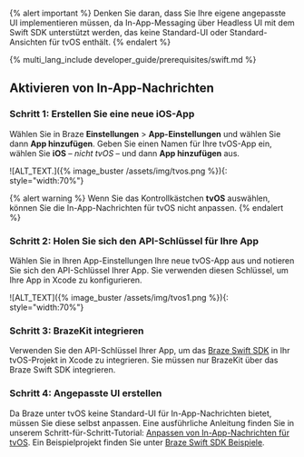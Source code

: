 {% alert important %}
Denken Sie daran, dass Sie Ihre eigene angepasste UI implementieren müssen, da In-App-Messaging über Headless UI mit dem Swift SDK unterstützt werden, das keine Standard-UI oder Standard-Ansichten für tvOS enthält.
{% endalert %}

{% multi_lang_include developer_guide/prerequisites/swift.md %}

## Aktivieren von In-App-Nachrichten

### Schritt 1: Erstellen Sie eine neue iOS-App

Wählen Sie in Braze **Einstellungen** > **App-Einstellungen** und wählen Sie dann **App hinzufügen**. Geben Sie einen Namen für Ihre tvOS-App ein, wählen Sie **iOS** – _nicht tvOS_ – und dann **App hinzufügen** aus.

![ALT_TEXT.]({% image_buster /assets/img/tvos.png %}){: style="width:70%"}

{% alert warning %}
Wenn Sie das Kontrollkästchen **tvOS** auswählen, können Sie die In-App-Nachrichten für tvOS nicht anpassen.
{% endalert %}

### Schritt 2: Holen Sie sich den API-Schlüssel für Ihre App

Wählen Sie in Ihren App-Einstellungen Ihre neue tvOS-App aus und notieren Sie sich den API-Schlüssel Ihrer App. Sie verwenden diesen Schlüssel, um Ihre App in Xcode zu konfigurieren.

![ALT_TEXT]({% image_buster /assets/img/tvos1.png %}){: style="width:70%"}

### Schritt 3: BrazeKit integrieren

Verwenden Sie den API-Schlüssel Ihrer App, um das [Braze Swift SDK](https://github.com/braze-inc/braze-swift-sdk) in Ihr tvOS-Projekt in Xcode zu integrieren. Sie müssen nur BrazeKit über das Braze Swift SDK integrieren.

### Schritt 4: Angepasste UI erstellen

Da Braze unter tvOS keine Standard-UI für In-App-Nachrichten bietet, müssen Sie diese selbst anpassen. Eine ausführliche Anleitung finden Sie in unserem Schritt-für-Schritt-Tutorial: [Anpassen von In-App-Nachrichten für tvOS](https://braze-inc.github.io/braze-swift-sdk/documentation/braze/in-app-message-customization). Ein Beispielprojekt finden Sie unter [Braze Swift SDK Beispiele](https://github.com/braze-inc/braze-swift-sdk/tree/main/Examples#inappmessages-custom-ui).
